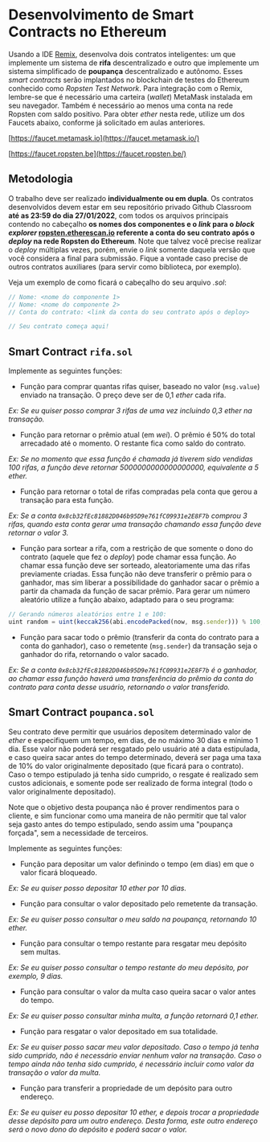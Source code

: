 
# Desenvolvimento de Smart Contracts no Ethereum

Usando a IDE [Remix](http://remix.ethereum.org), desenvolva dois contratos inteligentes: um que implemente um sistema de **rifa** descentralizado e outro que implemente um sistema simplificado de **poupança** descentralizado e autônomo. Esses *smart contracts* serão implantados no blockchain de testes do Ethereum conhecido como *Ropsten Test Network*. Para integração com o Remix, lembre-se que é necessário uma carteira (*wallet*) MetaMask instalada em seu navegador. Também é necessário ao menos uma conta na rede Ropsten com saldo positivo. Para obter *ether* nesta rede, utilize um dos Faucets abaixo, conforme já solicitado em aulas anteriores.

[https://faucet.metamask.io](https://faucet.metamask.io/)

[https://faucet.ropsten.be](https://faucet.ropsten.be/)

## Metodologia

O trabalho deve ser realizado **individualmente ou em dupla**. Os contratos desenvolvidos devem estar em seu repositório privado Github Classroom **até as 23:59 do dia 27/01/2022**, com todos os arquivos principais contendo no cabeçalho **os nomes dos componentes e o *link* para o *block explorer* [ropsten.etherescan.io](https://ropsten.etherescan.io) referente a conta do seu contrato após o *deploy* na rede Ropsten do Ethereum**. Note que talvez você precise realizar o _deploy_ múltiplas vezes, porém, envie o *link* somente daquela versão que você considera a final para submissão. Fique a vontade caso precise de outros contratos auxiliares (para servir como biblioteca, por exemplo).

Veja um exemplo de como ficará o cabeçalho do seu arquivo *.sol*:
```javascript
// Nome: <nome do componente 1>
// Nome: <nome do componente 2>
// Conta do contrato: <link da conta do seu contrato após o deploy>

// Seu contrato começa aqui!
```

## Smart Contract `rifa.sol`

Implemente as seguintes funções:

- Função para comprar quantas rifas quiser, baseado no valor (`msg.value`) enviado na transação. O preço deve ser de 0,1 *ether* cada rifa. 

*Ex: Se eu quiser posso comprar 3 rifas de uma vez incluindo 0,3 *ether* na transação.*

- Função para retornar o prêmio atual (em *wei*). O prêmio é 50% do total arrecadado até o momento. O restante fica como saldo do contrato.

*Ex: Se no momento que essa função é chamada já tiverem sido vendidas 100 rifas, a função deve retornar 5000000000000000000, equivalente a 5 ether.*

- Função para retornar o total de rifas compradas pela conta que gerou a transação para esta função.  

*Ex: Se a conta `0x8cb32fEc81882D046b95D9e761fC09931e2E8F7b` comprou 3 rifas, quando esta conta gerar uma transação chamando essa função deve retornar o valor 3.*

- Função para sortear a rifa, com a restrição de que somente o dono do contrato (aquele que fez o *deploy*) pode chamar essa função. Ao chamar essa função deve ser sorteado, aleatoriamente uma das rifas previamente criadas. Essa função não deve transferir o prêmio para o ganhador, mas sim liberar a possibilidade do ganhador sacar o prêmio a partir da chamada da função de sacar prêmio. Para gerar um número aleatório utilize a função abaixo, adaptado para o seu programa:

```javascript
// Gerando números aleatórios entre 1 e 100:
uint random = uint(keccak256(abi.encodePacked(now, msg.sender))) % 100;
```

- Função para sacar todo o prêmio (transferir da conta do contrato para a conta do ganhador), caso o remetente (`msg.sender`) da transação seja o ganhador do rifa, retornando o valor sacado.

*Ex: Se a conta `0x8cb32fEc81882D046b95D9e761fC09931e2E8F7b` é o ganhador, ao chamar essa função haverá uma transferência do prêmio da conta do contrato para conta desse usuário, retornando o valor transferido.*

## Smart Contract `poupanca.sol`

Seu contrato deve permitir que usuários depositem determinado valor de *ether* e especifiquem um tempo, em dias, de no máximo 30 dias e mínimo 1 dia. Esse valor não poderá ser resgatado pelo usuário até a data estipulada, e caso queira sacar antes do tempo determinado, deverá ser paga uma taxa de 10% do valor originalmente depositado (que ficará para o contrato). Caso o tempo estipulado já tenha sido cumprido, o resgate é realizado sem custos adicionais, e somente pode ser realizado de forma integral (todo o valor originalmente depositado).

Note que o objetivo desta poupança não é prover rendimentos para o cliente, e sim funcionar como uma maneira de não permitir que tal valor seja gasto antes do tempo estipulado, sendo assim uma "poupança forçada", sem a necessidade de terceiros.

Implemente as seguintes funções:

- Função para depositar um valor definindo o tempo (em dias) em que o valor ficará bloqueado.

*Ex: Se eu quiser posso depositar 10 ether por 10 dias.*

- Função para consultar o valor depositado pelo remetente da transação.

*Ex: Se eu quiser posso consultar o meu saldo na poupança, retornando 10 ether.*

- Função para consultar o tempo restante para resgatar meu depósito sem multas.

*Ex: Se eu quiser posso consultar o tempo restante do meu depósito, por exemplo, 9 dias.*

- Função para consultar o valor da multa caso queira sacar o valor antes do tempo.

*Ex: Se eu quiser posso consultar minha multa, a função retornará 0,1 ether.*

- Função para resgatar o valor depositado em sua totalidade.

*Ex: Se eu quiser posso sacar meu valor depositado. Caso o tempo já tenha sido cumprido, não é necessário enviar nenhum valor na transação. Caso o tempo ainda não tenha sido cumprido, é necessário incluir como valor da transação o valor da multa.*

- Função para transferir a propriedade de um depósito para outro endereço.

*Ex: Se eu quiser eu posso depositar 10 ether, e depois trocar a propriedade desse depósito para um outro endereço. Desta forma, este outro endereço será o novo dono do depósito e poderá sacar o valor.*

